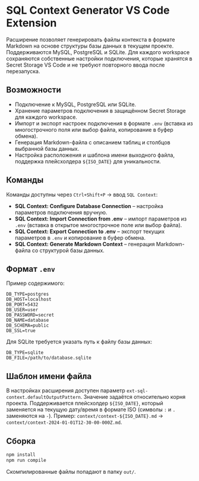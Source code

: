 # SQL Context Generator VS Code Extension

Расширение позволяет генерировать файлы контекста в формате Markdown на основе структуры базы данных в текущем проекте. Поддерживаются MySQL, PostgreSQL и SQLite. Для каждого workspace сохраняются собственные настройки подключения, которые хранятся в Secret Storage VS Code и не требуют повторного ввода после перезапуска.

## Возможности

- Подключение к MySQL, PostgreSQL или SQLite.
- Хранение параметров подключения в защищённом Secret Storage для каждого workspace.
- Импорт и экспорт настроек подключения в формате `.env` (вставка из многострочного поля или выбор файла, копирование в буфер обмена).
- Генерация Markdown-файла с описанием таблиц и столбцов выбранной базы данных.
- Настройка расположения и шаблона имени выходного файла, поддержка плейсхолдера `${ISO_DATE}` для уникальности.

## Команды

Команды доступны через `Ctrl+Shift+P` → ввод `SQL Context`:

- **SQL Context: Configure Database Connection** – настройка параметров подключения вручную.
- **SQL Context: Import Connection from .env** – импорт параметров из `.env` (вставка в открытое многострочное поле или выбор файла).
- **SQL Context: Export Connection to .env** – экспорт текущих параметров в `.env` и копирование в буфер обмена.
- **SQL Context: Generate Markdown Context** – генерация Markdown-файла со структурой базы данных.

## Формат `.env`

Пример содержимого:

```env
DB_TYPE=postgres
DB_HOST=localhost
DB_PORT=5432
DB_USER=user
DB_PASSWORD=secret
DB_NAME=database
DB_SCHEMA=public
DB_SSL=true
```

Для SQLite требуется указать путь к файлу базы данных:

```env
DB_TYPE=sqlite
DB_FILE=/path/to/database.sqlite
```

## Шаблон имени файла

В настройках расширения доступен параметр `ext-sql-context.defaultOutputPattern`. Значение задаётся относительно корня проекта. Поддерживается плейсхолдер `${ISO_DATE}`, который заменяется на текущую дату/время в формате ISO (символы `:` и `.` заменяются на `-`). Пример: `context/context-${ISO_DATE}.md` → `context/context-2024-01-01T12-30-00-000Z.md`.

## Сборка

```bash
npm install
npm run compile
```

Скомпилированные файлы попадают в папку `out/`.
